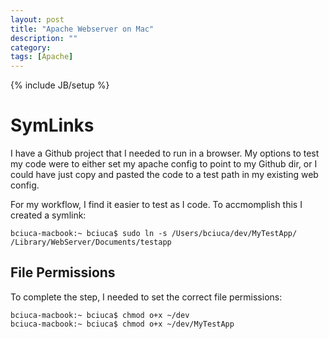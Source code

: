 ```yaml
---
layout: post
title: "Apache Webserver on Mac"
description: ""
category: 
tags: [Apache]
---
```

{% include JB/setup %}

# SymLinks

I have a Github project that I needed to run in a browser. My options to test my code were to either set my apache config to point to my Github dir, or I could have just copy and pasted the code to a test path in my existing web config.

For my workflow, I find it easier to test as I code. To accmomplish this I created a symlink:


    bciuca-macbook:~ bciuca$ sudo ln -s /Users/bciuca/dev/MyTestApp/ /Library/WebServer/Documents/testapp


## File Permissions

To complete the step, I needed to set the correct file permissions:

    bciuca-macbook:~ bciuca$ chmod o+x ~/dev
    bciuca-macbook:~ bciuca$ chmod o+x ~/dev/MyTestApp

